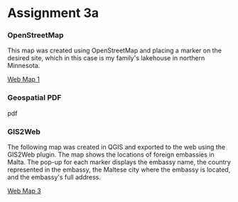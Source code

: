 # Assignment 3a

### OpenStreetMap

This map was created using OpenStreetMap and placing a marker on the desired site, which in this case is my family's lakehouse in northern Minnesota.

[Web Map 1](https://lily-ehler.github.io/LA558_Lily_Ehler/Assignments/Assignment1/assign3a.html)


### Geospatial PDF

pdf


### GIS2Web

The following map was created in QGIS and exported to the web using the GIS2Web plugin. The map shows the locations of foreign embassies in Malta. The pop-up for each marker displays the embassy name, the country represented in the embassy, the Maltese city where the embassy is located, and the embassy's full address.

[Web Map 3](https://lily-ehler.github.io/LA558_Lily_Ehler/Assignments/Assignment1/qgis2web_3a/index.html)
